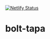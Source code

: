 
[![Netlify Status](https://api.netlify.com/api/v1/badges/73ed2543-ca11-495b-a509-c365cfe04f48/deploy-status)](https://app.netlify.com/projects/radiant-frangipane-b1d69c/deploys)
# bolt-tapa
